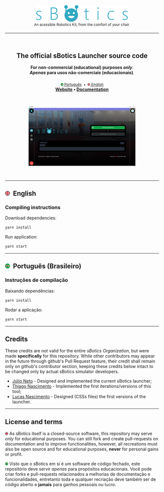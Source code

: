 <br>
<p align="center">
	<img
		width="300"
		alt="sBotics"
		src=".github/README/sBotics.svg">
    <br>
    <sup>An acessible Robotics Kit, from the comfort of your chair.</sup>
</p>
<hr>

<br>

<h2 align="center">
	The official sBotics Launcher source code
</h2>
<p align="center">
    <b>For non-commercial (educational) purposes <i>only</i></b>.
	<br>
    <b><i>Apenas</i> para usos não-comerciais (educacionais)</b>.
    <br><br>
    <sub>
        <a href="#portuguese"><img src=".github/README/pt_BR.png" width="9"> Português</a> 
        &nbsp;•&nbsp;
        <a href="#english"><img src=".github/README/en.png" width="9"> English</a>
    </sub>
	<br>
	<strong>
		<a href="https://sbotics.net">Website</a>
		•
		<a href="https://docs.sbotics.net">Documentation</a>
	</strong>
</p>

<br>

<p align="center">
	<img src=".github/README/launcher.png" width="350">
</p>

<br>

--------------
<h2 id="english"> <img src=".github/README/en.png" width="16"> &nbsp;English </h2> 

### Compiling instructions
Download dependencies: 
```bash
yarn install
```

Run application:
```bash
yarn start
```

--------------
<h2 id="portuguese"> <img src=".github/README/pt_BR.png" width="16"> &nbsp;Português (Brasileiro) </h2> 

### Instruções de compilação
Baixando dependências: 
```bash
yarn install
```

Rodar a aplicação:
```bash
yarn start
```

--------------
## Credits
These credits are not valid for the entire *sBotics Organization*, but were made **specifically** for this repository. While other contributors may appear in the future through github's Pull Request feature, their credit shall remain only on github's contributor section, keeping these credits below intact to be changed only by actual sBotics simulator developers.

* [Júlio Neto](http://www.linkedin.com/in/julio-c-neto) - Designed and implemented the current sBotics launcher;
* [Thiago Nascimento](https://www.linkedin.com/in/txiag) - Implemented the first iterations/versions of this tool;
* [Lucas Nascimento](https://www.linkedin.com/in/lucas-moura-do-nascimento) - Designed (CSSs files) the first versions of the launcher. 

--------------

## License and terms
<img src=".github/README/en.png" width="10"> As sBotics itself is a closed-source software, this repository may serve *only* for educational purposes. You can still fork and create pull-requests on documentation and to improve functionalities, however, all recreations must also be open source and for educational purposes, **never** for personal gains or profit.

<img src=".github/README/pt_BR.png" width="10"> Visto que o sBotics em si é um software de código fechado, este repositório deve servir *apenas* para propósitos educacionais. Você pode criar forks e pull-requests relacionados a melhorias de documentação e funcionalidades, entretanto toda e qualquer recriação deve também ser de código aberto e **jamais** para ganhos pessoais ou lucro.